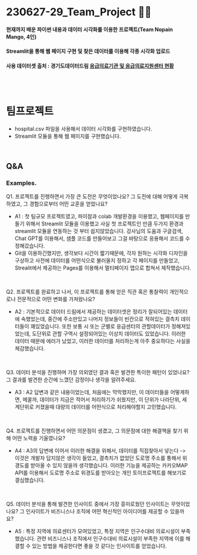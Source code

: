 # 230627-29_Team_Project 🐍💪

#### 현재까지 배운 파이썬 내용과 데이터 시각화를 이용한 프로젝트(Team Nopain Mango, 4인)

#### Streamlit을 통해 웹 페이지 구현 및 찾은 데이터를 이용해 각종 시각화 업로드

#### 사용 데이터셋 출처 : 경기도데이터드림 [응급의료기관 및 응급의료지원센터 현황](https://data.gg.go.kr/portal/data/service/selectServicePage.do?page=1&rows=10&sortColumn=&sortDirection=&infId=MB714IBPDSE5OPNIMW0V27143432&infSeq=1&order=&loc=&HOSPTL_NM_CENTER_NM=&REFINE_ROADNM_ADDR=&REFINE_LOTNO_ADDR=)


<br><br>
# 팀프로젝트 
- hospital.csv 파일을 사용해서 데이터 시각화를 구현하였습니다.
- Streamlit 모듈을 통해 웹 페이지를 구현했습니다.
  
<br>

## Q&A
### Examples.

Q1. 프로젝트를 진행하면서 가장 큰 도전은 무엇이었나요? 그 도전에 대해 어떻게 극복하였고, 그 경험으로부터 어떤 교훈을 얻었나요?<br>

- A1 : 첫 팀규모 프로젝트였고, 파이참과 colab 개발환경을 이용했고, 웹페이지를 만들기 위해서 Streamlit 모듈을 이용했고 사실 첫 프로젝트인 만큼 두가지 환경과 streamlit 모듈을 연동하는 것 부터 쉽지않았습니다. 강사님의 도움과 구글검색, Chat GPT를 이용해서, 샘플 코드를 만들어보고 그걸 바탕으로 응용해서 코드를 수정해갔습니다.
- Git을 이용하긴했지만, 생각보다 시간이 짧기때문에, 각자 원하는 시각화 디자인을 구상하고 사전에 데이터를 어떤식으로 불러올지 정하고 각 페이지를 만들었고, Strealit에서 제공하는 Pages를 이용해서 멀티페이지 앱으로 합쳐서 제작했습니다.


<br>

Q2. 프로젝트를 완료하고 나서, 이 프로젝트를 통해 얻은 직관 혹은 통찰력이 개인적으로나 전문적으로 어떤 변화를 가져왔나요?<br>

- A2 : 기본적으로 데이터 드림에서 제공하는 데이터셋은 정리가 잘되어있는 데이터에 속했었는데, 중간에 주소만있고 나머지 정보들이 빈칸으로 적혀있는 결측치 데이터들이 꽤있었습니다. 또한 보통 시 또는 군별로 응급센터의 관할데이터가 정해져있었는데, 도단위로 관할 구역시 설정되어있는 이상치 데이터도 있었습니다.
이러한 데이터 때문에 에러가 났었고, 이러한 데이터를 처리하는게 아주 중요하다는 사실을 체감했습니다.

<br>

Q3. 데이터 분석을 진행하며 가장 의외였던 결과 혹은 발견한 특이한 패턴이 있었나요? 그 결과를 발견한 순간에 느꼈던 감정이나 생각을 알려주세요.<br>

- A3 : A2 답변과 같은 내용이었는데, 처음에는 막막했지만, 이 데이터들을 어떻게하면, 메꿀까, 데이터가 지금은 적어서 처리하기가 쉬웠지만, 이 단위가 나라단위, 세계단위로 커졌을때 대량의 데이터를 어떤식으로 처리해야할지 고민했습니다.
<br>

Q4. 프로젝트를 진행하면서 어떤 의문점이 생겼고, 그 의문점에 대한 해결책을 찾기 위해 어떤 노력을 기울였나요?<br>

- A4 : A3의 답변에 이어서 이러한 해결을 위해서, 데이터를 직접찾아서 넣는다 -> 이것은 개발자 답지않은 생각이 들었고, 결측치가 없었던 도로명 주소를 통해서 위경도를 받아올 수 있지 않을까 생각했습니다. 이러한 기능을 제공하는 카카오MAP API를 이용해서 도로명 주소로 위경도를 받아오는 개인 토이프로젝트를 해보기로 결심했습니다.
<br>

Q5. 데이터 분석을 통해 발견한 인사이트 중에서 가장 흥미로웠던 인사이트는 무엇이었나요? 그 인사이트가 비즈니스나 조직에 어떤 혁신적인 아이디어를 제공할 수 있을까요?<br>

- A5 : 특정 지역에 의료센터가 모여있었고, 특정 지역은 인구수대비 의료시설이 부족했습니다. 관련 비즈니스나 조직에서 인구수대비 의료시설이 부족한 지역에 이를 해결할 수 있는 방법을 제공한다면 좋을 것 같다는 인사이트를 얻었습니다.
<br>
